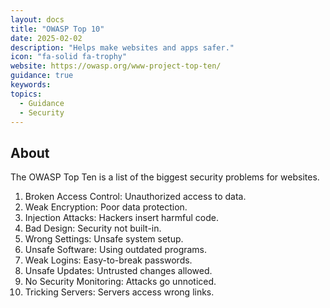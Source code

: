 ```yaml
---
layout: docs
title: "OWASP Top 10"
date: 2025-02-02
description: "Helps make websites and apps safer."
icon: "fa-solid fa-trophy"
website: https://owasp.org/www-project-top-ten/
guidance: true
keywords: 
topics:
  - Guidance
  - Security
---
```


## About

The OWASP Top Ten is a list of the biggest security problems for websites.  

1. Broken Access Control: Unauthorized access to data.  
2. Weak Encryption: Poor data protection.  
3. Injection Attacks: Hackers insert harmful code.  
4. Bad Design: Security not built-in.  
5. Wrong Settings: Unsafe system setup.  
6. Unsafe Software: Using outdated programs.  
7. Weak Logins: Easy-to-break passwords.  
8. Unsafe Updates: Untrusted changes allowed.  
9. No Security Monitoring: Attacks go unnoticed.  
10. Tricking Servers: Servers access wrong links.  